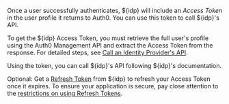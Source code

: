 Once a user successfully authenticates, ${idp} will include an <dfn data-key="access-token">Access Token</dfn> in the user profile it returns to Auth0. You can use this token to call ${idp}'s API.

To get the ${idp} Access Token, you must retrieve the full user's profile using the Auth0 Management API and extract the Access Token from the response. For detailed steps, see [Call an Identity Provider's API](/connections/calling-an-external-idp-api).

Using the token, you can call ${idp}'s API following ${idp}'s documentation.

Optional: Get a [Refresh Token](/tokens/refresh-token/current#get-a-refresh-token) from ${idp} to refresh your Access Token once it expires. To ensure your application is secure, pay close attention to the [restrictions on using Refresh Tokens](/tokens/refresh-token/current#restrictions-on-refresh-token-usage).